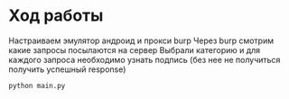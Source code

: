 # Ход работы

Настраиваем эмулятор андроид и прокси burp
Через burp смотрим какие запросы посылаются на сервер
Выбрали категорию и для каждого запроса необходимо узнать подпись (без нее не получиться получить успешный response)

```bash
python main.py
```
